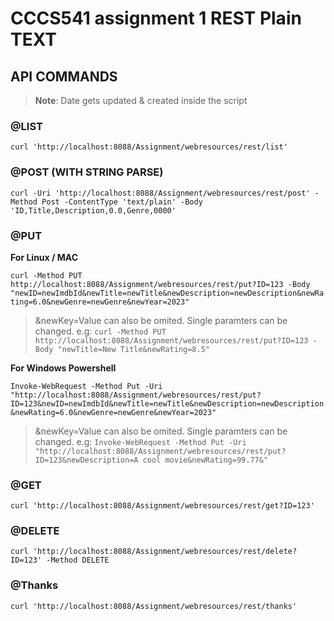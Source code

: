 # CCCS541 assignment 1 REST Plain TEXT

## API COMMANDS
> **Note**: Date gets updated & created inside the script

### @LIST 
`curl 'http://localhost:8088/Assignment/webresources/rest/list'`

### @POST (WITH STRING PARSE)
`curl -Uri 'http://localhost:8088/Assignment/webresources/rest/post' -Method Post -ContentType 'text/plain' -Body 'ID,Title,Description,0.0,Genre,0000'`

### @PUT 

**For Linux / MAC**

`curl -Method PUT http://localhost:8088/Assignment/webresources/rest/put?ID=123 -Body "newID=newImdbId&newTitle=newTitle&newDescription=newDescription&newRating=6.0&newGenre=newGenre&newYear=2023"`

> &newKey=Value can also be omited. Single paramters can be changed. e.g:
`curl -Method PUT http://localhost:8088/Assignment/webresources/rest/put?ID=123 -Body "newTitle=New Title&newRating=8.5"`

**For Windows Powershell**

`Invoke-WebRequest -Method Put -Uri "http://localhost:8088/Assignment/webresources/rest/put?ID=123&newID=newImdbId&newTitle=newTitle&newDescription=newDescription&newRating=6.0&newGenre=newGenre&newYear=2023"`

> &newKey=Value can also be omited. Single paramters can be changed. e.g:
`Invoke-WebRequest -Method Put -Uri "http://localhost:8088/Assignment/webresources/rest/put?ID=123&newDescription=A cool movie&newRating=99.77&"`


### @GET 
`curl 'http://localhost:8088/Assignment/webresources/rest/get?ID=123'`

### @DELETE
`curl 'http://localhost:8088/Assignment/webresources/rest/delete?ID=123' -Method DELETE`

### @Thanks 
`curl 'http://localhost:8088/Assignment/webresources/rest/thanks'`





